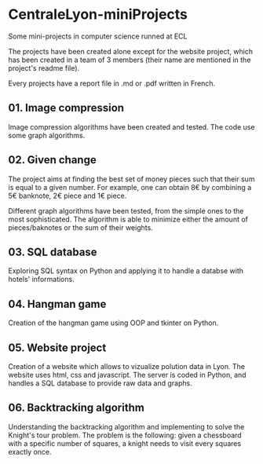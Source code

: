 # CentraleLyon-miniProjects

Some mini-projects in computer science runned at ECL

The projects have been created alone except for the website project, which has been created in a team of 3 members (their name are mentioned in the project's readme file).

Every projects have a report file in .md or .pdf written in French.

## 01. Image compression

Image compression algorithms have been created and tested. The code use some graph algorithms. 

## 02. Given change

The project aims at finding the best set of money pieces such that their sum is equal to a given number. For example, one can obtain 8€ by combining a 5€ banknote, 2€ piece and 1€ piece.

Different graph algorithms have been tested, from the simple ones to the most sophisticated. The algorithm is able to minimize either the amount of pieces/baknotes or the sum of their weights.

## 03. SQL database

Exploring SQL syntax on Python and applying it to handle a databse with hotels' informations.

## 04. Hangman game

Creation of the hangman game using OOP and tkinter on Python.

## 05. Website project

Creation of a website which allows to vizualize polution data in Lyon. The website uses html, css and javascript. The server is coded in Python, and handles a SQL database to provide raw data and graphs.

## 06. Backtracking algorithm

Understanding the backtracking algorithm and implementing to solve the Knight's tour problem. The problem is the following: given a chessboard with a specific number of squares, a knight needs to visit every squares exactly once. 
